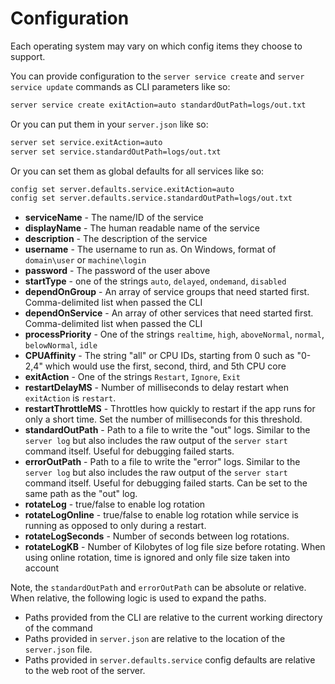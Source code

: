 # Configuration



Each operating system may vary on which config items they choose to support.

You can provide configuration to the `server service create` and `server service update` commands as CLI parameters like so:

```bash
server service create exitAction=auto standardOutPath=logs/out.txt
```

Or you can put them in your `server.json` like so:

```bash
server set service.exitAction=auto
server set service.standardOutPath=logs/out.txt
```

Or you can set them as global defaults for all services like so:

```bash
config set server.defaults.service.exitAction=auto
config set server.defaults.service.standardOutPath=logs/out.txt
```

* **serviceName** - The name/ID of the service
* **displayName** - The human readable name of the service
* **description** - The description of the service
* **username** - The username to run as.  On Windows, format of `domain\user` or `machine\login`
* **password** - The password of the user above
* **startType** - one of the strings `auto`, `delayed`, `ondemand`, `disabled`
* **dependOnGroup** - An array of service groups that need started first.  Comma-delimited list when passed the CLI
* **dependOnService** - An array of other services that need started first.  Comma-delimited list when passed the CLI
* **processPriority** - One of the strings `realtime`, `high`, `aboveNormal`, `normal`, `belowNormal`, `idle`
* **CPUAffinity** - The string "all" or CPU IDs, starting from 0 such as "0-2,4" which would use the first, second, third, and 5th CPU core
* **exitAction** - One of the strings `Restart`, `Ignore`, `Exit`
* **restartDelayMS** - Number of milliseconds to delay restart when `exitAction` is `restart`. 
* **restartThrottleMS** - Throttles how quickly to restart if the app runs for only a short time. Set the number of milliseconds for this threshold.
* **standardOutPath** - Path to a file to write the "out" logs. Similar to the `server log` but also includes the raw output of the `server start` command itself.  Useful for debugging failed starts.
* **errorOutPath** - Path to a file to write the "error" logs. Similar to the `server log` but also includes the raw output of the `server start` command itself.  Useful for debugging failed starts.  Can be set to the same path as the "out" log.
* **rotateLog** - true/false to enable log rotation
* **rotateLogOnline** - true/false to enable log rotation while service is running as opposed to only during a restart.
* **rotateLogSeconds** - Number of seconds between log rotations.
* **rotateLogKB** - Number of Kilobytes of log file size before rotating. When using online rotation, time is ignored and only file size taken into account

Note, the `standardOutPath` and `errorOutPath` can be absolute or relative. When relative, the following logic is used to expand the paths.

* Paths provided from the CLI are relative to the current working directory of the command
* Paths provided in `server.json` are relative to the location of the `server.json` file.
* Paths provided in `server.defaults.service` config defaults are relative to the web root of the server.

